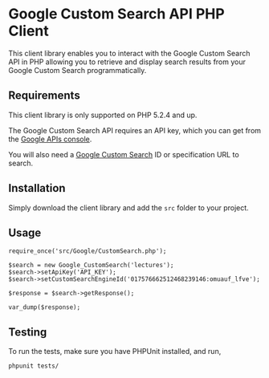 Google Custom Search API PHP Client
===================================

This client library enables you to interact with the Google Custom Search API in PHP allowing you to retrieve and display search results from your Google Custom Search programmatically.

Requirements
------------

This client library is only supported on PHP 5.2.4 and up.

The Google Custom Search API requires an API key, which you can get from the [Google APIs console][1].

You will also need a [Google Custom Search][2] ID or specification URL to search.

Installation
------------

Simply download the client library and add the `src` folder to your project.

Usage
-----

    require_once('src/Google/CustomSearch.php');

    $search = new Google_CustomSearch('lectures');
    $search->setApiKey('API_KEY');
    $search->setCustomSearchEngineId('017576662512468239146:omuauf_lfve');

    $response = $search->getResponse();

    var_dump($response);

Testing
-------

To run the tests, make sure you have PHPUnit installed, and run,

    phpunit tests/

[1]: https://code.google.com/apis/console/?api=customsearch
[2]: http://www.google.com/cse/